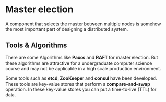 # Master election 

A component that selects the master between multiple nodes is somehow the most important part of designing a distributed system. 

## Tools & Algorithms

There are some Algorithms like **Paxos** and **RAFT** for master election. But these algorithms are attractive for a undergraduate computer science course and may not be applicable in a high scale production environment. 

Some tools such as **etcd**, **ZooKeeper** and **consul** have been developed. These tools are key-value stores that perform a **compare-and-swap** operation. In these key-value stores you can put a time-to-live (TTL) for data.